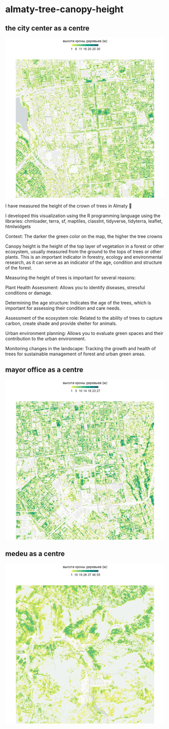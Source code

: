 # almaty-tree-canopy-height

## the city center as a centre
![](almaty-tree-canopy-height-light.png)

I have measured the height of the crown of trees in Almaty 🌳

I developed this visualization using the R programming language using the libraries: chmloader, terra, sf, maptiles, classInt, tidyverse, tidyterra, leaflet, htmlwidgets

Context: The darker the green color on the map, the higher the tree crowns 

Canopy height is the height of the top layer of vegetation in a forest or other ecosystem, usually measured from the ground to the tops of trees or other plants. This is an important indicator in forestry, ecology and environmental research, as it can serve as an indicator of the age, condition and structure of the forest. 

Measuring the height of trees is important for several reasons:

Plant Health Assessment: Allows you to identify diseases, stressful conditions or damage.

Determining the age structure: Indicates the age of the trees, which is important for assessing their condition and care needs.

Assessment of the ecosystem role: Related to the ability of trees to capture carbon, create shade and provide shelter for animals.

Urban environment planning: Allows you to evaluate green spaces and their contribution to the urban environment.

Monitoring changes in the landscape: Tracking the growth and health of trees for sustainable management of forest and urban green areas.


## mayor office as a centre
![](almaty-tree-canopy-height-light_mayor_office.png)

## medeu as a centre
![](almaty-tree-canopy-height-light_mountain.png)
